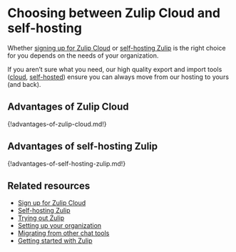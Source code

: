 # Choosing between Zulip Cloud and self-hosting

Whether [signing up for Zulip Cloud](https://zulip.com/new/) or [self-hosting
Zulip](https://zulip.com/self-hosting) is the right choice for you depends on
the needs of your organization.

If you aren’t sure what you need, our high quality export and import
tools ([cloud][export-cloud], [self-hosted][export-self-hosted])
ensure you can always move from our hosting to yours (and back).

## Advantages of Zulip Cloud

{!advantages-of-zulip-cloud.md!}

## Advantages of self-hosting Zulip

{!advantages-of-self-hosting-zulip.md!}

## Related resources

* [Sign up for Zulip Cloud](https://zulip.com/new/)
* [Self-hosting Zulip](https://zulip.com/self-hosting/)
* [Trying out Zulip](/help/trying-out-zulip)
* [Setting up your organization](/help/getting-your-organization-started-with-zulip)
* [Migrating from other chat tools](/help/migrating-from-other-chat-tools)
* [Getting started with Zulip](/help/getting-started-with-zulip)

[export-cloud]: /help/export-your-organization
[export-self-hosted]: https://zulip.readthedocs.io/en/stable/production/export-and-import.html
